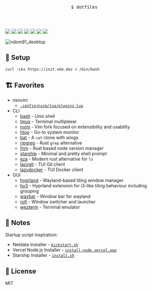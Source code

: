 
<p align="center">
  <kbd> 
    <br>
      $ dotfiles
    <br> 
  </kbd>
</p>

<br>

<p dir="auto">
  <img src="https://img.shields.io/badge/arch-black?style=for-the-badge&logo=archlinux&logoColor=white" />
  <img src="https://img.shields.io/badge/bash-black?style=for-the-badge&logo=gnu-bash&logoColor=white" />
  <img src="https://img.shields.io/badge/hyprland-black?style=for-the-badge&logo=hyper&color=black&labelColor=black" />
  <img src="https://img.shields.io/badge/neovim-black?style=for-the-badge&logo=neovim&logoColor=white" />
  <img src="https://img.shields.io/badge/wezterm-black?style=for-the-badge&logo=wezterm&logoColor=white" />
  <img src="https://img.shields.io/badge/typescript-black?style=for-the-badge&logo=typescript&logoColor=white" />
  <img src="https://img.shields.io/badge/proton-black?style=for-the-badge&logo=proton&logoColor=white" />
</p>

![ndom91_desktop](./.dotfiles/ndo4_1.png)

## 🚀 Setup

```
curl -Lks https://init.ndo.dev > /bin/bash
```

## ️🏗️ Favorites

- neovim
  - [`.config/nvim/lua/plugins.lua`](https://github.com/ndom91/dotfiles/blob/main/.config/nvim/lua/plugins.lua)
- CLI
  - [bash](https://git.savannah.gnu.org/cgit/bash.git) - Unix shell
  - [tmux](https://github.com/tmux/tmux) - Terminal multiplexer
  - [nvim](https://github.com/neovim/neovim) - Vim fork focused on extensibility and usability
  - [htop](https://github.com/htop-dev/htop) - Go-to system monitor
  - [bat](https://github.com/sharkdp/bat) - A `cat` clone with wings
  - [ripgrep](https://github.com/BurntSushi/ripgrep) - Rust `grep` alternative
  - [fnm](https://github.com/Schniz/fnm) - Rust based node version manager
  - [starship](https://github.com/starship/starship) - Minimal and pretty shell prompt
  - [eza](https://github.com/eza-community/eza) - Modern rust alternative for `ls`
  - [lazygit](https://github.com/jesseduffield/lazygit) - TUI Git client
  - [lazydocker](https://github.com/jesseduffield/lazydocker) - TUI Docker client
- GUI
  - [hyprland](https://github.com/hyprwm/hyprland) - Wayland-based tiling window manager
  - [hy3](https://github.com/outfoxxed/hy3) - Hyprland extension for i3-like tiling behaviour including grouping
  - [waybar](https://github.com/Alexays/Waybar) - Window bar for wayland
  - [rofi](https://github.com/davatorium/rofi) - Window switcher and launcher
  - [wezterm](https://wezfurlong.org/wezterm/index.html) - Terminal emulator

## 📑 Notes

Startup script inspiration:

- Netdata Installer - [`kickstart.sh`](https://raw.githubusercontent.com/netdata/netdata/00bc58df4d0aaa8b6da987afdeb830003661a04c/packaging/installer/kickstart.sh)
- Vercel Node.js Installer - [`install-node.vercel.app`](https://install-node.vercel.app/)
- Starship Installer - [`install.sh`](https://github.com/starship/starship/blob/master/install/install.sh)

## 💼 License

MIT
